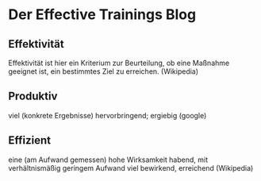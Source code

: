 # Der Effective Trainings Blog

## Effektivität

Effektivität ist hier ein Kriterium zur Beurteilung, ob eine Maßnahme geeignet ist, ein bestimmtes Ziel zu erreichen. (Wikipedia)

## Produktiv

viel (konkrete Ergebnisse) hervorbringend; ergiebig (google)

## Effizient

eine (am Aufwand gemessen) hohe Wirksamkeit habend, mit verhältnismäßig geringem Aufwand viel bewirkend, erreichend (Wikipedia)